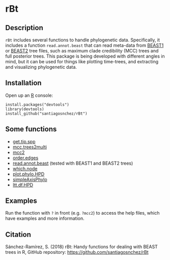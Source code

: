 # rBt

## Description

`rBt` includes several functions to handle phylogenetic data. Specifically, it includes a function `read.annot.beast` that can read meta-data from [BEAST1](http://beast.community/index.html) or [BEAST2](https://www.beast2.org) tree files, such as maximum clade credibility (MCC) trees and full posterior trees. This package is being developed with different angles in mind, but it can be used for things like plotting time-trees, and extracting and visualizing phylogenetic data.

## Installation

Open up an [R](https://www.r-project.org) console:

    install.packages("devtools")
    library(devtools)
    install_github("santiagosnchez/rBt")

## Some functions

* [get.tip.spp](https://github.com/santiagosnchez/rBt/blob/master/R/get.tip.spp.R)
* [mcc.trees2multi](https://github.com/santiagosnchez/rBt/blob/master/R/mcc.trees2multi.R)
* [mcc2](https://github.com/santiagosnchez/rBt/blob/master/R/mcc2.R)
* [order.edges](https://github.com/santiagosnchez/rBt/blob/master/R/order.edges.R)
* [read.annot.beast](https://github.com/santiagosnchez/rBt/blob/master/R/read.annot.beast.R) (tested with BEAST1 and BEAST2 trees)
* [which.node](https://github.com/santiagosnchez/rBt/blob/master/R/which.node.R)
* [plot.phylo.HPD](https://github.com/santiagosnchez/rBt/blob/master/R/plot.phylo.HPD.R)
* [simpleAxisPhylo](https://github.com/santiagosnchez/rBt/blob/master/R/simpleAxisPhylo.R)
* [ltt.df.HPD](https://github.com/santiagosnchez/rBt/blob/master/R/ltt.df.HPD.R)

## Examples

Run the function with `?` in front (e.g. `?mcc2`) to access the help files, which have examples and more information.

## Citation

Sánchez-Ramírez, S. (2018) rBt: Handy functions for dealing with BEAST trees in R, GitHub repository: https://github.com/santiagosnchez/rBt
